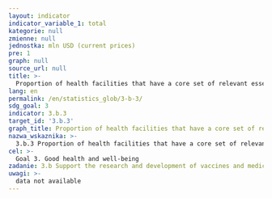 ```yaml
---
layout: indicator
indicator_variable_1: total
kategorie: null
zmienne: null
jednostka: mln USD (current prices)
pre: 1
graph: null
source_url: null
title: >-
  Proportion of health facilities that have a core set of relevant essential medicines available and affordable on sustainable basis
lang: en
permalink: /en/statistics_glob/3-b-3/
sdg_goal: 3
indicator: 3.b.3
target_id: '3.b.3'
graph_title: Proportion of health facilities that have a core set of relevant essential medicines available and affordable on sustainable basis
nazwa_wskaznika: >-
  3.b.3 Proportion of health facilities that have a core set of relevant essential medicines available and affordable on sustainable basis
cel: >-
  Goal 3. Good health and well-being
zadanie: 3.b Support the research and development of vaccines and medicines for the communicable and non-communicable diseases that primarily affect developing countries, provide access to affordable essential medicines and vaccines, in accordance with the Doha Declaration on the TRIPS Agreement and Public Health, which affirms the right of developing countries to use to the full the provisions in the Agreement on Trade-Related Aspects of Intellectual Property Rights regarding flexibilities to protect public health, and, in particular, provide access to medicines for all
uwagi: >-
  data not available
---
```

